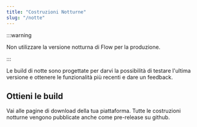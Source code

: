 ```yaml
---
title: "Costruzioni Notturne"
slug: "/notte"
---
```


:::warning

Non utilizzare la versione notturna di Flow per la produzione.

:::

Le build di notte sono progettate per darvi la possibilità di testare l'ultima versione e ottenere le funzionalità più recenti e dare un feedback.

## Ottieni le build

Vai alle pagine di download della tua piattaforma. Tutte le costruzioni notturne vengono pubblicate anche come pre-release su github.
